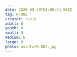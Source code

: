 ```yaml
---
date: 2020-05-30T01:06:24.908Z
tag: R-002
creator: rosie
adult: 0
youth: 0
small: 0
medium: 6
large: 0
photo: assets/R-002.jpg
---
```

